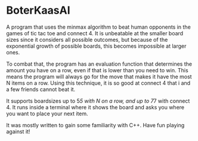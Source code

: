 # BoterKaasAI
A program that uses the minmax algorithm to beat human opponents in the games of tic tac toe and connect 4. It is unbeatable at the smaller board sizes since it considers all possible outcomes, but because of the exponential growth of possible boards, this becomes impossible at larger ones.

To combat that, the program has an evaluation function that determines the amount you have on a row, even if that is lower than you need to win. This means the program will always go for the move that makes it have the most N items on a row. Using this technique, it is so good at connect 4 that i and a few friends cannot beat it.

It supports boardsizes up to 5*5 with N on a row, and up to 7*7 with connect 4. It runs inside a terminal where it shows the board and asks you where you want to place your next item.


It was mostly written to gain some familiarity with C++. Have fun playing against it!
